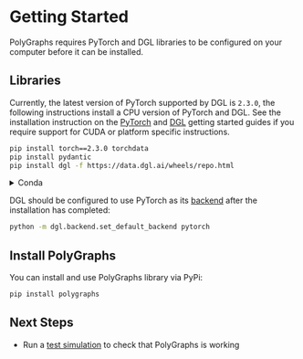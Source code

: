 # Getting Started
PolyGraphs requires PyTorch and DGL libraries to be configured on your computer before it can be installed. 

## Libraries
Currently, the latest version of PyTorch supported by DGL is `2.3.0`, the following instructions install a CPU version of PyTorch and DGL. See the installation instruction on the [PyTorch](https://pytorch.org/get-started/previous-versions/) and [DGL](https://www.dgl.ai/pages/start.html) getting started guides if you require support for CUDA or platform specific instructions.

```bash
pip install torch==2.3.0 torchdata
pip install pydantic
pip install dgl -f https://data.dgl.ai/wheels/repo.html
```

<details>
  <summary>Conda</summary>
  
```bash
conda install pytorch==2.3.0 torchdata -c pytorch
conda install pydantic -c conda-forge
conda install -c dglteam dgl
```

</details>


DGL should be configured to use PyTorch as its [backend](https://docs.dgl.ai/en/latest/install/#working-with-different-backends) after the installation has completed:

```bash
python -m dgl.backend.set_default_backend pytorch
```

## Install PolyGraphs
You can install and use PolyGraphs library via PyPi:

```bash
pip install polygraphs
```

## Next Steps
- Run a [test simulation](/guide/simulations/running-simulations) to check that PolyGraphs is working
